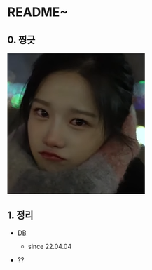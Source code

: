 # README~

## 0. 찡긋

![유리](/_img/000.png)

## 1. 정리

- [DB](./DB/DB.md "DB")
  - since 22.04.04

- ??

